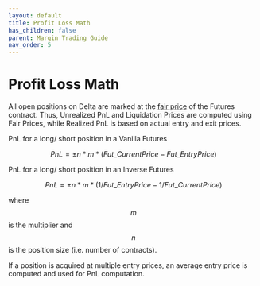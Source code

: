 ```yaml
---
layout: default
title: Profit Loss Math
has_children: false
parent: Margin Trading Guide
nav_order: 5
---
```


# Profit Loss Math

All open positions on Delta are marked at the [fair price]({{site.baseurl}}/docs/trading-guide/fair-price/#fair-price-marking) of the Futures contract. Thus, Unrealized PnL and Liquidation Prices are computed using Fair Prices, while Realized PnL is based on actual entry and exit prices.

PnL for a long/ short position in a Vanilla Futures

$$PnL = ± n*m*(Fut\_CurrentPrice - Fut\_EntryPrice)$$

PnL for a long/ short position in an Inverse Futures

$$PnL = ± n*m*(1/ Fut\_EntryPrice - 1/ Fut\_CurrentPrice)$$

 where $$m$$ is the multiplier and $$n$$ is the position size (i.e. number of contracts).

If a position is acquired at multiple entry prices, an average entry price is computed and used for PnL computation.

